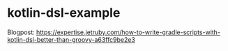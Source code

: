 # kotlin-dsl-example

Blogpost:
https://expertise.jetruby.com/how-to-write-gradle-scripts-with-kotlin-dsl-better-than-groovy-a63ffc9be2e3
